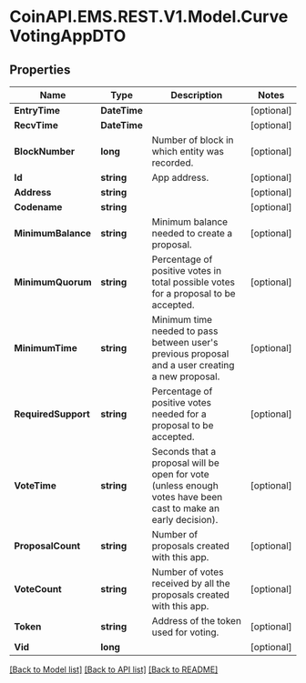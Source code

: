 
# CoinAPI.EMS.REST.V1.Model.CurveVotingAppDTO

## Properties

Name | Type | Description | Notes
------------ | ------------- | ------------- | -------------
**EntryTime** | **DateTime** |  | [optional] 
**RecvTime** | **DateTime** |  | [optional] 
**BlockNumber** | **long** | Number of block in which entity was recorded. | [optional] 
**Id** | **string** | App address. | [optional] 
**Address** | **string** |  | [optional] 
**Codename** | **string** |  | [optional] 
**MinimumBalance** | **string** | Minimum balance needed to create a proposal. | [optional] 
**MinimumQuorum** | **string** | Percentage of positive votes in total possible votes for a proposal to be accepted. | [optional] 
**MinimumTime** | **string** | Minimum time needed to pass between user&#39;s previous proposal and a user creating a new proposal. | [optional] 
**RequiredSupport** | **string** | Percentage of positive votes needed for a proposal to be accepted. | [optional] 
**VoteTime** | **string** | Seconds that a proposal will be open for vote (unless enough votes have been cast to make an early decision). | [optional] 
**ProposalCount** | **string** | Number of proposals created with this app. | [optional] 
**VoteCount** | **string** | Number of votes received by all the proposals created with this app. | [optional] 
**Token** | **string** | Address of the token used for voting. | [optional] 
**Vid** | **long** |  | [optional] 

[[Back to Model list]](../README.md#documentation-for-models)
[[Back to API list]](../README.md#documentation-for-api-endpoints)
[[Back to README]](../README.md)

